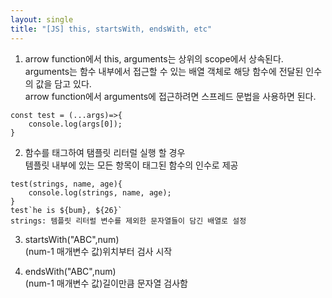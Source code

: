 ```yaml
---
layout: single
title: "[JS] this, startsWith, endsWith, etc"
---   
```

1. arrow function에서 this, arguments는 상위의 scope에서 상속된다.        
arguments는 함수 내부에서 접근할 수 있는 배열 객체로 해당 함수에 전달된 인수의 값을 담고 있다.   
arrow function에서 arguments에 접근하려면 스프레드 문법을 사용하면 된다.   
```
const test = (...args)=>{
    console.log(args[0]);
}
```    
   
2. 함수를 태그하여 탬플릿 리터럴 실행 할 경우    
템플릿 내부에 있는 모든 항목이 태그된 함수의 인수로 제공    
```
test(strings, name, age){
	console.log(strings, name, age);
}
test`he is ${bum}, ${26}`
strings: 템플릿 리터럴 변수를 제외한 문자열들이 담긴 배열로 설정
```
   
3. startsWith("ABC",num)   
(num-1 매개변수 값)위치부터 검사 시작       
   
4. endsWith("ABC",num)   
(num-1 매개변수 값)길이만큼 문자열 검사함    